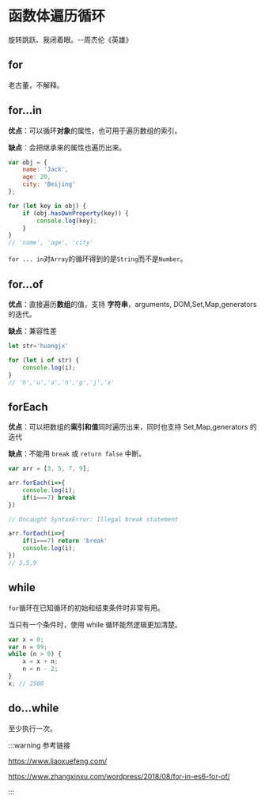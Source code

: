 # 函数体遍历循环

旋转跳跃、我闭着眼。--周杰伦《英雄》

## for

老古董，不解释。

## for...in

**优点**：可以循环**对象**的属性，也可用于遍历数组的索引。

**缺点**：会把继承来的属性也遍历出来。

```js
var obj = {
    name: 'Jack',
    age: 20,
    city: 'Beijing'
};

for (let key in obj) {
    if (obj.hasOwnProperty(key)) {
        console.log(key); 
    }
}
// 'name', 'age', 'city'
```

`for ... in`对`Array`的循环得到的是`String`而不是`Number`。

## for...of

**优点**：直接遍历**数组**的值，支持 **字符串**，arguments, DOM,Set,Map,generators的迭代。

**缺点**：兼容性差

```js
let str='huangjx'

for (let i of str) {
    console.log(i); 
}
// 'h','u','a','n','g','j','x'
```

## forEach

**优点**：可以把数组的**索引和值**同时遍历出来，同时也支持 Set,Map,generators 的迭代

**缺点**：不能用 `break` 或 `return false` 中断。

```js
var arr = [3, 5, 7, 9];

arr.forEach(i=>{
    console.log(i);
    if(i===7) break
})

// Uncaught SyntaxError: Illegal break statement

arr.forEach(i=>{
    if(i===7) return 'break'
    console.log(i);
})
// 3,5,9
```

## while

`for`循环在已知循环的初始和结束条件时非常有用。

当只有一个条件时，使用 while 循环能然逻辑更加清楚。

```js
var x = 0;
var n = 99;
while (n > 0) {
    x = x + n;
    n = n - 2;
}
x; // 2500
```

## do...while

至少执行一次。



:::warning 参考链接

https://www.liaoxuefeng.com/

https://www.zhangxinxu.com/wordpress/2018/08/for-in-es6-for-of/

:::